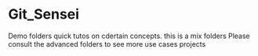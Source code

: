 # Git_Sensei
Demo folders quick tutos on cdertain concepts. this is a mix folders
Please consult the advanced folders to see more use cases projects
